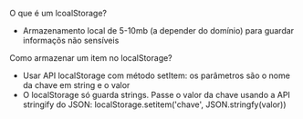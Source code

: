 O que é um lcoalStorage?
- Armazenamento local de 5-10mb (a depender do domínio) para guardar informaçõs não sensíveis

Como armazenar um item no localStorage?
- Usar API localStorage com método setItem: os parâmetros são o nome da chave em string e o valor
- O localStorage só guarda strings. Passe o valor da chave usando a API stringify do JSON:
    localStorage.setitem('chave', JSON.stringfy(valor))
